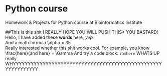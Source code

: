 # Python course
Homework &amp; Projects for Python course at Bioinformatics Institute

##This is this shit
I REALLY HOPE YOU WILL PUSH THIS< YOU BASTARD!  
Hello, I have added these **words** here, *yep*  
And a math formula \alpha = 35  
Really interested whether this shit works cool. For example, you know 
\frac{here}{and here} = \Gamma
And try a code block:
`iamhere`
WHATS UP
really
WHYYYYYYYYYYYYYYYYYYYYYYYYYYYYYYYYYYYYYYYYYYYYYYYYYYYYYYYYYYYYY